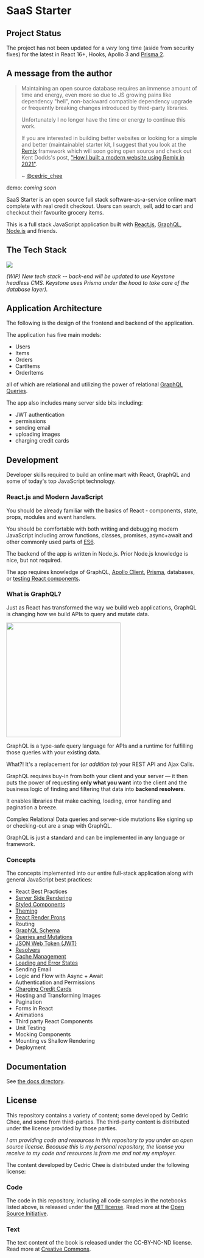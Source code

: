 # SaaS Starter

## Project Status

The project has not been updated for a _very_ long time (aside from security
fixes) for the latest in React 16+, Hooks, Apollo 3 and [Prisma
2](https://www.prisma.io/docs/about/prisma/faq#since-prisma-20-is-released-will-prisma-1-still-be-maintained).

## A message from the author

> Maintaining an open source database requires an immense amount of time and
> energy, even more so due to JS growing pains like dependency "hell",
> non-backward compatible dependency upgrade or frequently breaking changes
> introduced by third-party libraries.
>
> Unfortunately I no longer have the time or energy to continue this work.
>
> If you are interested in building better websites or looking for a simple and
> better (maintainable) starter kit, I suggest that you look at the
> [Remix](https://remix.run/) framework which will soon going open source and
> check out Kent Dodds's post, ["How I built a modern website using Remix in
> 2021"](https://kentcdodds.com/blog/how-i-built-a-modern-website-in-2021).
> 
> ~ [@cedric_chee](https://twitter.com/cedric_chee)

demo: _coming soon_

SaaS Starter is an open source full stack software-as-a-service online mart complete with real credit checkout. Users can search, sell, add to cart and checkout their favourite grocery items.

This is a full stack JavaScript application built with [React.js](https://reactjs.org/), [GraphQL](https://graphql.org/), [Node.js](https://nodejs.org) and friends.

## The Tech Stack

![](docs/images/tech_stack_v2.png)

_(WIP) New tech stack -- back-end will be updated to use Keystone headless CMS. Keystone uses Prisma under the hood to take care of the database layer)._

## Application Architecture

The following is the design of the frontend and backend of the application.

The application has five main models:
- Users
- Items
- Orders
- CartItems
- OrderItems

all of which are relational and utilizing the power of relational [GraphQL Queries](https://graphql.org/learn/queries/).

The app also includes many server side bits including:
- JWT authentication
- permissions
- sending email
- uploading images
- charging credit cards

## Development

Developer skills required to build an online mart with React, GraphQL and some of today's top JavaScript technology.

### React.js and Modern JavaScript

You should be already familiar with the basics of React - components, state, props, modules and event handlers.

You should be comfortable with both writing and debugging modern JavaScript including arrow functions, classes, promises, async+await and other commonly used parts of [ES6](http://exploringjs.com/es6/).

The backend of the app is written in Node.js. Prior Node.js knowledge is nice, but not required.

The app requires knowledge of GraphQL, [Apollo Client](https://www.apollographql.com/client/), [Prisma](https://www.prisma.io/), databases, or [testing React components](https://airbnb.io/enzyme/docs/guides/jest.html).

### What is GraphQL?

Just as React has transformed the way we build web applications, GraphQL is changing how we build APIs to query and mutate data.

<img src="docs/images/graphql_code_example.png" width="300" />

GraphQL is a type-safe query language for APIs and a runtime for fulfilling those queries with your existing data.

What?! It's a replacement for (_or addition to_) your REST API and Ajax Calls.

GraphQL requires buy-in from both your client and your server — it then puts the power of requesting **only what you want** into the client and the business logic of finding and filtering that data into **backend resolvers**.

It enables libraries that make caching, loading, error handling and pagination a breeze.

Complex Relational Data queries and server-side mutations like signing up or checking-out are a snap with GraphQL.

GraphQL is just a standard and can be implemented in any language or framework.

### Concepts

The concepts implemented into our entire full-stack application along with general JavaScript best practices:

- React Best Practices
- [Server Side Rendering](https://nextjs.org/docs/)
- [Styled Components](https://www.styled-components.com/)
- [Theming](https://www.styled-components.com/docs/advanced#theming)
- [React Render Props](https://reactjs.org/docs/render-props.html)
- Routing
- [GraphQL Schema](https://graphql.org/learn/schema/)
- [Queries and Mutations](https://graphql.org/learn/queries/)
- [JSON Web Token (JWT)](https://jwt.io/)
- [Resolvers](https://www.prisma.io/tutorials/build-a-graphql-server-with-prisma-ct02/#implement-the-resolvers-for-your-graphql-server-using-prisma-bindings)
- [Cache Management](https://www.apollographql.com/docs/react/advanced/caching.html)
- [Loading and Error States](https://www.apollographql.com/docs/react/features/error-handling.html)
- Sending Email
- Logic and Flow with Async + Await
- Authentication and Permissions
- [Charging Credit Cards](https://stripe.com/docs/quickstart)
- Hosting and Transforming Images
- Pagination
- Forms in React
- Animations
- Third party React Components
- Unit Testing
- Mocking Components
- Mounting vs Shallow Rendering
- Deployment

## Documentation

See [the docs directory](docs/).

## License

This repository contains a variety of content; some developed by Cedric Chee, and some from third-parties. The third-party content is distributed under the license provided by those parties.

*I am providing code and resources in this repository to you under an open source license.  Because this is my personal repository, the license you receive to my code and resources is from me and not my employer.*

The content developed by Cedric Chee is distributed under the following license:

### Code

The code in this repository, including all code samples in the notebooks listed above, is released under the [MIT license](LICENSE). Read more at the [Open Source Initiative](https://opensource.org/licenses/MIT).

### Text

The text content of the book is released under the CC-BY-NC-ND license. Read more at [Creative Commons](https://creativecommons.org/licenses/by-nc-nd/3.0/us/legalcode).
